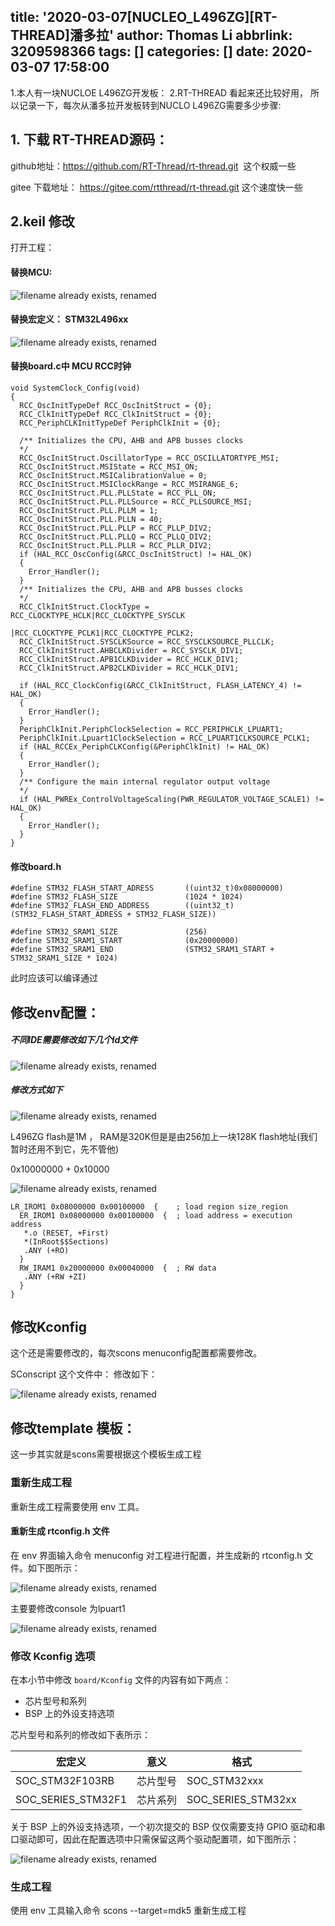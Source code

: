 title: '2020-03-07[NUCLEO_L496ZG][RT-THREAD]潘多拉'
author: Thomas Li
abbrlink: 3209598366
tags: []
categories: []
date: 2020-03-07 17:58:00
---
1.本人有一块NUCLOE L496ZG开发板：
2.RT-THREAD 看起来还比较好用，
所以记录一下，每次从潘多拉开发板转到NUCLO L496ZG需要多少步骤:

## 1. 下载 RT-THREAD源码：

github地址：https://github.com/RT-Thread/rt-thread.git  这个权威一些

gitee 下载地址： https://gitee.com/rtthread/rt-thread.git 这个速度快一些

## 2.keil 修改

打开工程：

#### 替换MCU:

![filename already exists, renamed](/images/pasted-2.png)
#### 替换宏定义： STM32L496xx

![filename already exists, renamed](/images/pasted-3.png)

#### 替换board.c中 MCU RCC时钟


```
void SystemClock_Config(void)
{
  RCC_OscInitTypeDef RCC_OscInitStruct = {0};
  RCC_ClkInitTypeDef RCC_ClkInitStruct = {0};
  RCC_PeriphCLKInitTypeDef PeriphClkInit = {0};

  /** Initializes the CPU, AHB and APB busses clocks 
  */
  RCC_OscInitStruct.OscillatorType = RCC_OSCILLATORTYPE_MSI;
  RCC_OscInitStruct.MSIState = RCC_MSI_ON;
  RCC_OscInitStruct.MSICalibrationValue = 0;
  RCC_OscInitStruct.MSIClockRange = RCC_MSIRANGE_6;
  RCC_OscInitStruct.PLL.PLLState = RCC_PLL_ON;
  RCC_OscInitStruct.PLL.PLLSource = RCC_PLLSOURCE_MSI;
  RCC_OscInitStruct.PLL.PLLM = 1;
  RCC_OscInitStruct.PLL.PLLN = 40;
  RCC_OscInitStruct.PLL.PLLP = RCC_PLLP_DIV2;
  RCC_OscInitStruct.PLL.PLLQ = RCC_PLLQ_DIV2;
  RCC_OscInitStruct.PLL.PLLR = RCC_PLLR_DIV2;
  if (HAL_RCC_OscConfig(&RCC_OscInitStruct) != HAL_OK)
  {
    Error_Handler();
  }
  /** Initializes the CPU, AHB and APB busses clocks 
  */
  RCC_ClkInitStruct.ClockType = RCC_CLOCKTYPE_HCLK|RCC_CLOCKTYPE_SYSCLK
                              |RCC_CLOCKTYPE_PCLK1|RCC_CLOCKTYPE_PCLK2;
  RCC_ClkInitStruct.SYSCLKSource = RCC_SYSCLKSOURCE_PLLCLK;
  RCC_ClkInitStruct.AHBCLKDivider = RCC_SYSCLK_DIV1;
  RCC_ClkInitStruct.APB1CLKDivider = RCC_HCLK_DIV1;
  RCC_ClkInitStruct.APB2CLKDivider = RCC_HCLK_DIV1;

  if (HAL_RCC_ClockConfig(&RCC_ClkInitStruct, FLASH_LATENCY_4) != HAL_OK)
  {
    Error_Handler();
  }
  PeriphClkInit.PeriphClockSelection = RCC_PERIPHCLK_LPUART1;
  PeriphClkInit.Lpuart1ClockSelection = RCC_LPUART1CLKSOURCE_PCLK1;
  if (HAL_RCCEx_PeriphCLKConfig(&PeriphClkInit) != HAL_OK)
  {
    Error_Handler();
  }
  /** Configure the main internal regulator output voltage 
  */
  if (HAL_PWREx_ControlVoltageScaling(PWR_REGULATOR_VOLTAGE_SCALE1) != HAL_OK)
  {
    Error_Handler();
  }
}
```

#### 修改board.h

```
#define STM32_FLASH_START_ADRESS       ((uint32_t)0x08000000)
#define STM32_FLASH_SIZE               (1024 * 1024)
#define STM32_FLASH_END_ADDRESS        ((uint32_t)(STM32_FLASH_START_ADRESS + STM32_FLASH_SIZE))

#define STM32_SRAM1_SIZE               (256)
#define STM32_SRAM1_START              (0x20000000)
#define STM32_SRAM1_END                (STM32_SRAM1_START + STM32_SRAM1_SIZE * 1024)
```

此时应该可以编译通过



## 修改env配置：
##### 不同IDE需要修改如下几个ld文件

![filename already exists, renamed](/images/pasted-5.png)
##### 修改方式如下
![filename already exists, renamed](/images/pasted-4.png)

L496ZG flash是1M ， RAM是320K但是是由256加上一块128K flash地址(我们暂时还用不到它，先不管他)


0x10000000 + 0x10000

![filename already exists, renamed](/images/pasted-6.png)



```
LR_IROM1 0x08000000 0x00100000  {    ; load region size_region
  ER_IROM1 0x08000000 0x00100000  {  ; load address = execution address
   *.o (RESET, +First)
   *(InRoot$$Sections)
   .ANY (+RO)
  }
  RW_IRAM1 0x20000000 0x00040000  {  ; RW data
   .ANY (+RW +ZI)
  }
}

```

## 修改Kconfig

这个还是需要修改的，每次scons menuconfig配置都需要修改。

SConscript
这个文件中：
修改如下：

![filename already exists, renamed](/images/pasted-8.png)

## 修改template 模板：
这一步其实就是scons需要根据这个模板生成工程


###  重新生成工程

重新生成工程需要使用 env 工具。

#### 重新生成 rtconfig.h 文件

在 env 界面输入命令 menuconfig 对工程进行配置，并生成新的 rtconfig.h 文件。如下图所示：


![filename already exists, renamed](/images/pasted-9.png)


主要要修改console 为lpuart1 

![filename already exists, renamed](/images/pasted-10.png)

###  修改 Kconfig 选项

在本小节中修改 `board/Kconfig` 文件的内容有如下两点：

- 芯片型号和系列
- BSP 上的外设支持选项

芯片型号和系列的修改如下表所示：

| 宏定义             | 意义     | 格式               |
| ------------------ | -------- | ------------------ |
| SOC_STM32F103RB    | 芯片型号 | SOC_STM32xxx       |
| SOC_SERIES_STM32F1 | 芯片系列 | SOC_SERIES_STM32xx |

关于 BSP 上的外设支持选项，一个初次提交的 BSP 仅仅需要支持 GPIO 驱动和串口驱动即可，因此在配置选项中只需保留这两个驱动配置项，如下图所示：

![filename already exists, renamed](/images/pasted-11.png)


### 生成工程

使用 env 工具输入命令 scons --target=mdk5 重新生成工程

